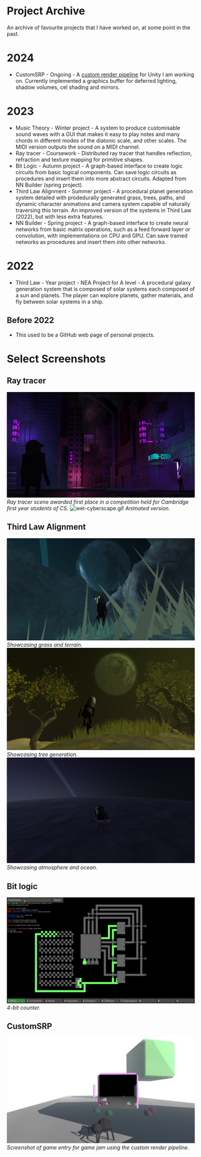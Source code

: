 # Project Archive
An archive of favourite projects that I have worked on, at some point in the past.

# 2024
- CustomSRP - Ongoing - A [custom render pipeline](https://docs.unity3d.com/Manual/srp-custom.html) for Unity I am working on. Currently implemented a graphics buffer for deferred lighting, shadow volumes, cel shading and mirrors.

# 2023
- Music Theory - Winter project - A system to produce customisable sound waves with a GUI that makes it easy to play notes and many chords in different modes of the diatonic scale, and other scales. The MIDI version outputs the sound on a MIDI channel.
- Ray tracer - Coursework - Distributed ray tracer that handles reflection, refraction and texture mapping for primitive shapes.
- Bit Logic - Autumn project - A graph-based interface to create logic circuits from basic logical components. Can save logic circuits as procedures and insert them into more abstract circuits. Adapted from NN Builder (spring project).
- Third Law Alignment  - Summer project - A procedural planet generation system detailed with prodedurally generated grass, trees, paths, and dynamic character animations and camera system capable of naturally traversing this terrain. An improved version of the systems in Third Law (2022), but with less extra features.
- NN Builder - Spring project - A graph-based interface to create neural networks from basic matrix operations, such as a feed forward layer or convolution, with implementations on CPU and GPU. Can save trained networks as procedures and insert them into other networks.

# 2022
- Third Law - Year project - NEA Project for A level - A procedural galaxy generation system that is composed of solar systems each composed of a sun and planets. The player can explore planets, gather materials, and fly between solar systems in a ship.

## Before 2022
- This used to be a GitHub web page of personal projects.

# Select Screenshots

## Ray tracer

![wet-cyberscape.png](wet-cyberscape.png)
*Ray tracer scene awarded first place in a competition held for Cambridge first year students of CS.*
![wet-cyberscape.gif](wet-cyberscape.gif)
*Animated version.*

## Third Law Alignment

![wedge.png](wedge.png)
*Showcasing grass and terrain.*
![journey.png](journey.png)
*Showcasing tree generation.*
![sunrise.png](sunrise.png)
*Showcasing atmosphere and ocean.*

## Bit logic

![counter.gif](counter.gif)<br/>
*4-bit counter.*

## CustomSRP

![mirrorshade.png](mirrorshade.png)
*Screenshot of game entry for game jam using the custom render pipeline.*
